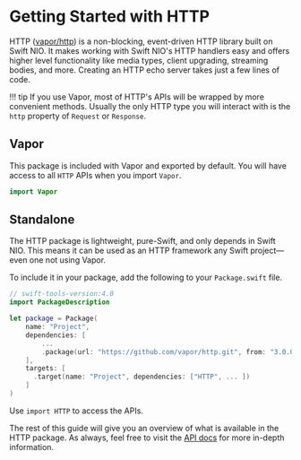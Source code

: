 # Getting Started with HTTP

HTTP ([vapor/http](https://github.com/vapor/http)) is a non-blocking, event-driven HTTP library built on Swift NIO. It makes working with Swift NIO's HTTP handlers easy and offers higher level functionality like media types, client upgrading, streaming bodies, and more. Creating an HTTP echo server takes just a few lines of code.

!!! tip
    If you use Vapor, most of HTTP's APIs will be wrapped by more convenient methods. Usually the only HTTP type you
    will interact with is the `http` property of `Request` or `Response`.

## Vapor

This package is included with Vapor and exported by default. You will have access to all `HTTP` APIs when you import `Vapor`.

```swift
import Vapor
```

## Standalone

The HTTP package is lightweight, pure-Swift, and only depends in Swift NIO. This means it can be used as an HTTP framework any Swift project&mdash;even one not using Vapor.

To include it in your package, add the following to your `Package.swift` file.

```swift
// swift-tools-version:4.0
import PackageDescription

let package = Package(
    name: "Project",
    dependencies: [
        ...
        .package(url: "https://github.com/vapor/http.git", from: "3.0.0"),
    ],
    targets: [
      .target(name: "Project", dependencies: ["HTTP", ... ])
    ]
)
```

Use `import HTTP` to access the APIs.

The rest of this guide will give you an overview of what is available in the HTTP package. As always, feel free to visit the [API docs](https://api.vapor.codes/http/latest/HTTP/index.html) for more in-depth information.
